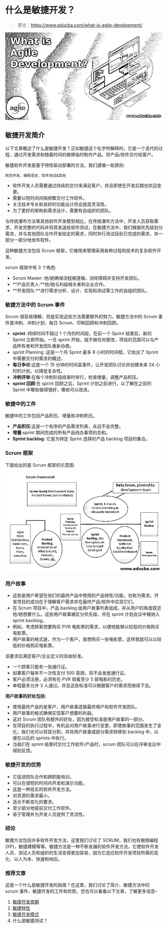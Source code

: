 # 什么是敏捷开发？

> 原文：<https://www.educba.com/what-is-agile-development/>

![What is Agile Developme](img/b0bd1fa0dbbf1fb872327dcb8dda3330.png)



## 敏捷开发简介

以下文章概述了什么是敏捷开发？正如敏捷这个名字所解释的，它是一个迭代的过程，通过开发需求和随着时间的推移临时制作产品，将产品/软件交付给客户。

敏捷软件开发是基于特性驱动部署的方法，我们遵循一些原则:

<small>网页开发、编程语言、软件测试&其他</small>

*   软件开发人员需要通过持续的交付来满足客户，并且即使在开发后期也欢迎变更。
*   需要以短时间间隔频繁交付工作软件。
*   关注技术专长和良好的功能设计将会提高灵活性。
*   为了更好的架构和需求设计，需要有自组织的团队。

与传统瀑布方法等其他软件开发模型相比，在传统瀑布方法中，开发人员获取需求，开发完整的代码并将其发送给软件测试，在敏捷方法中，我们根据优先级划分需求，并与其他团队合作开发给定的需求，同时并行测试目前已完成的需求，并一部分一部分地发布软件。

这种敏捷方法包括 Scrum 框架，它被用来管理采用各种过程和技术的复杂软件开发。

scrum 框架中有 3 个角色:

*   Scrum Master: 他/她确保流程被遵循，消除障碍并支持开发团队。
*   **产品负责人:**他/她与利益相关者和企业合作。
*   **开发团队:**进行需求分析、设计、实现和测试等工作的自组织团队。

### 敏捷方法中的 Scrum 事件

Scrum 很容易理解，但是实现这些方法需要额外的努力。敏捷方法中的 Scrum 事件是冲刺、冲刺计划、每日 Scrum、印刷回顾和冲刺回顾。

*   **sprint** :持续时间不超过 1 个月的时间段，在前一个 Sprint 结束后，新的 Sprint 立即开始。一旦 sprint 开始，就不做任何更改，项目的范围可以与产品所有者和开发团队重新协商。
*   sprint Planning :这是一个月 Sprint 最多 8 小时的时间框，它给出了 Sprint 中需要交付的需求的概述。
*   **每日争论**:这是一个 15 分钟的时间盒事件，让开发团队讨论并创建未来 24 小时的计划，以降低复杂性。
*   **冲刺评审**:在每个冲刺阶段结束时举行，检查增量，调整产品积压。
*   **sprint 回顾**:在 sprint 回顾之后，Sprint 计划之前进行，以了解在之前的 Sprint 中哪些做得很好，哪些可以改进。

### 敏捷中的工件

敏捷中的工件包括产品积压、增量和冲刺积压。

*   **产品积压**:这是一个有序的产品需求列表，永远不会完整。
*   **增量**:sprint 期间完成的所有产品待办事项的总和。
*   **Sprint backlog:** 它是为特定 Sprint 选择的产品 backlog 项目的集合。

### Scrum 框架

下面给出的是 Scrum 框架的示意图:

![Scrum Framework](img/6a115266e0cd504a7771d9ebc27662bf.png)



### 用户故事

*   这些是用户希望在他们的最终产品中使用的产品特性/功能，也称为需求。开发项目的成功在于理解客户需求并在最终产品/软件中实现它们。
*   在 Scrum 项目中，产品 backlog 由用户故事列表组成，并从用户的角度叙述他/她想要什么。这些用户故事被区分优先级，并在 sprint 计划会议中被纳入 sprint backlog。
*   例如，考虑顾客想要购买 PVR 电影票的需求，以便他能够以较低的价格购买电影票。
*   用户故事的格式是，作为一个客户，我想购买一张电影票，这样我就可以以较低的价格购买电影票。

该要求应满足客户/企业定义的验收标准。

*   一个顾客只能有一张通行证。
*   如果客户每年不一次性支付 500 英镑，将不会发放通行证。
*   客户必须注册，必须有在 PVR 观看至少 5 部电影的历史。
*   单程最多允许 3 人通过。并且这些标准可以根据客户的需求而继续下去。

**用户故事的好处包括:**

*   使用最终产品的是客户，用户故事连接最终用户和软件开发团队。
*   用户故事的格式确保实现客户想要的利益。
*   这对 Scrum 团队有额外的好处，因为接受标准是用户故事的一部分。
*   在项目的执行过程中，有机会对用户故事进行变更，即使故事的范围发生了变化，我们也可以将其分割，并将用户故事或部分需求转移到 backlog 中，以便在以后的 sprints 中执行。
*   当我们在 sprint 结束时交付工作软件/产品时，scrum 团队可以在评审会议中得到反馈。

### 敏捷开发的优势

*   它促进团队合作和跨职能培训。
*   可以在很短的时间内开发和演示功能。
*   这是一种现实的软件开发方法。
*   对资源的需求最小。
*   适合不断变化的要求。
*   至少部分地提前交付工作软件。
*   易于管理并为开发人员提供了灵活性。

### 结论

敏捷方法包括许多软件开发方法，这里我们讨论了 SCRUM，我们也有极限编程(XP)，敏捷建模等等。敏捷方法是一种不断发展的软件开发方法，它使软件开发人员、测试人员和组织的生活变得更加容易，因为它适应软件开发项目所需的变化、以人为本、快速和响应。

### 推荐文章

这是一个什么是敏捷开发的指南？在这里，我们讨论了简介、敏捷方法中的 scrum 事件、敏捷开发的工件和优势。您也可以看看以下文章，了解更多信息–

1.  [敏捷开发周期](https://www.educba.com/agile-development-cycle/)
2.  [敏捷特性](https://www.educba.com/agile-characteristics/)
3.  [敏捷开发模式](https://www.educba.com/agile-development-model/)
4.  什么是敏捷测试？





